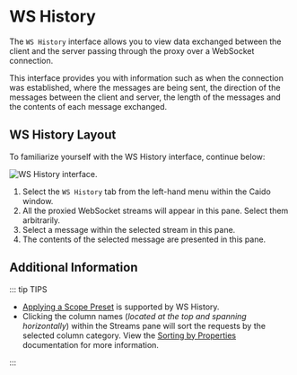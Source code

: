 # WS History

The `WS History` interface allows you to view data exchanged between the client and the server passing through the proxy over a WebSocket connection.

This interface provides you with information such as when the connection was established, where the messages are being sent, the direction of the messages between the client and server, the length of the messages and the contents of each message exchanged.

## WS History Layout

To familiarize yourself with the WS History interface, continue below:

<img alt="WS History interface." src="/_images/ws_history_interface_guides.png" center/>

1. Select the `WS History` tab from the left-hand menu within the Caido window.
2. All the proxied WebSocket streams will appear in this pane. Select them arbitrarily.
3. Select a message within the selected stream in this pane.
4. The contents of the selected message are presented in this pane.

## Additional Information

::: tip TIPS

- [Applying a Scope Preset](/guides/scope.md) is supported by WS History.
- Clicking the column names (_located at the top and spanning horizontally_) within the Streams pane will sort the requests by the selected column category. View the [Sorting by Properties](/guides/sorting.md) documentation for more information.

:::
